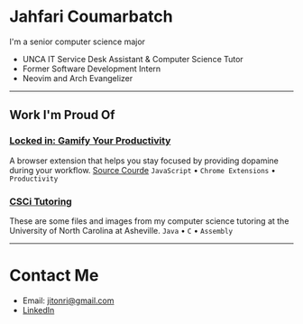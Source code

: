 # Jahfari Coumarbatch

I'm a senior computer science major

- UNCA IT Service Desk Assistant & Computer Science Tutor
- Former Software Development Intern
- Neovim and Arch Evangelizer

---

## Work I'm Proud Of

### [Locked in: Gamify Your Productivity](https://chromewebstore.google.com/detail/locked-in-gamify-your-pro/hnccboffaeebpnjldbajhocanokdhjjf?utm_source=item-share-cb)
A browser extension that helps you stay focused by providing dopamine during your workflow. [Source Courde](https://github.com/Jcoumarb/capstone)
`JavaScript` • `Chrome Extensions` • `Productivity`

### [CSCi Tutoring](https://github.com/Jcoumarb/Tutoring)
These are some files and images from my computer science tutoring at the University of North Carolina at Asheville.
`Java` • `C` • `Assembly`

---

# Contact Me

- Email: jitonri@gmail.com
- [LinkedIn](https://www.linkedin.com/in/jahfari-coumarbatch-ba0940200/)
